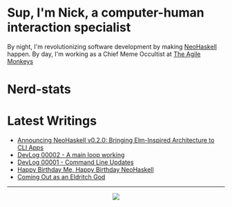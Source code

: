 # Sup, I'm Nick, a computer-human interaction specialist

By night, I'm revolutionizing software development by making [NeoHaskell](https://neohaskell.org) happen. By day, I'm working as a Chief Meme Occultist at [The Agile Monkeys](https://www.theagilemonkeys.com/)

# Nerd-stats

<!--START_SECTION:waka-->
<!--END_SECTION:waka-->

# Latest Writings
<!-- BLOG-POST-LIST:START -->
- [Announcing NeoHaskell v0.2.0: Bringing Elm-Inspired Architecture to CLI Apps](https://dev.to/neohaskell/announcing-neohaskell-v020-bringing-elm-inspired-architecture-to-cli-apps-54db)
- [DevLog 00002 - A main loop working](https://dev.to/neohaskell/devlog-00002-a-main-loop-working-31kj)
- [DevLog 00001 - Command Line Updates](https://dev.to/neohaskell/devlog-00001-command-line-updates-24f3)
- [Happy Birthday Me, Happy Birthday NeoHaskell](https://dev.to/nickseagull/happy-birthday-me-happy-birthday-neohaskell-2nk5)
- [Coming Out as an Eldritch God](https://dev.to/neohaskell/coming-out-as-an-eldritch-god-1nha)
<!-- BLOG-POST-LIST:END -->

---

<div align="center">
<img src="https://komarev.com/ghpvc/?username=nickseagull&color=blueviolet&style=for-the-badge"/>
</div>
